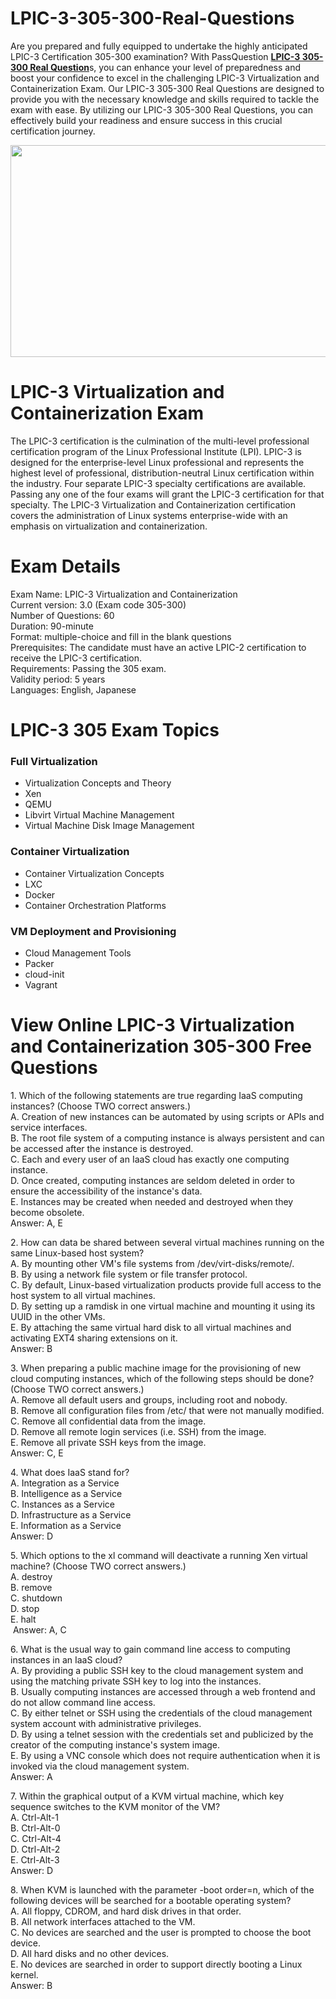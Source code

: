 # LPIC-3-305-300-Real-Questions
<p>Are you prepared and fully equipped to undertake the highly anticipated LPIC-3 Certification 305-300 examination? With PassQuestion <strong><a href="https://www.passquestion.com/305-300.html">LPIC-3 305-300 Real Question</a></strong>s, you can enhance your level of preparedness and boost your confidence to excel in the challenging LPIC-3 Virtualization and Containerization Exam. Our LPIC-3 305-300 Real Questions are designed to provide you with the necessary knowledge and skills required to tackle the exam with ease. By utilizing our LPIC-3 305-300 Real Questions, you can effectively build your readiness and ensure success in this crucial certification journey.</p>

<p><img alt="" src="https://www.passquestion.com/uploads/pqcom/images/20231121/97cf90798b8d792912e8661e96a311d0.jpg" style="height:339px; width:618px" /></p>

<h1>LPIC-3 Virtualization and Containerization Exam</h1>

<p>The LPIC-3 certification is the culmination of the multi-level professional certification program of the Linux Professional Institute (LPI). LPIC-3 is designed for the enterprise-level Linux professional and represents the highest level of professional, distribution-neutral Linux certification within the industry. Four separate LPIC-3 specialty certifications are available. Passing any one of the four exams will grant the LPIC-3 certification for that specialty. The LPIC-3 Virtualization and Containerization certification covers the administration of Linux systems enterprise-wide with an emphasis on virtualization and containerization.</p>

<h1>Exam Details</h1>

<p>Exam Name: LPIC-3 Virtualization and Containerization<br />
Current version: 3.0 (Exam code 305-300)<br />
Number of Questions: 60<br />
Duration: 90-minute<br />
Format: multiple-choice and fill in the blank questions<br />
Prerequisites: The candidate must have an active LPIC-2 certification to receive the LPIC-3 certification.<br />
Requirements: Passing the 305 exam.&nbsp;<br />
Validity period: 5 years<br />
Languages: English, Japanese</p>

<h1>LPIC-3 305 Exam Topics</h1>

<h3>Full Virtualization</h3>

<ul>
	<li>Virtualization Concepts and Theory</li>
	<li>Xen</li>
	<li>QEMU</li>
	<li>Libvirt Virtual Machine Management</li>
	<li>Virtual Machine Disk Image Management</li>
</ul>

<h3>Container Virtualization</h3>

<ul>
	<li>Container Virtualization Concepts</li>
	<li>LXC</li>
	<li>Docker</li>
	<li>Container Orchestration Platforms</li>
</ul>

<h3>VM Deployment and Provisioning</h3>

<ul>
	<li>Cloud Management Tools</li>
	<li>Packer</li>
	<li>cloud-init</li>
	<li>Vagrant</li>
</ul>

<h1>View Online LPIC-3 Virtualization and Containerization 305-300 Free Questions</h1>

<p>1. Which of the following statements are true regarding IaaS computing instances? (Choose TWO correct answers.)<br />
A. Creation of new instances can be automated by using scripts or APIs and service interfaces.<br />
B. The root file system of a computing instance is always persistent and can be accessed after the instance is destroyed.<br />
C. Each and every user of an IaaS cloud has exactly one computing instance.<br />
D. Once created, computing instances are seldom deleted in order to ensure the accessibility of the instance&#39;s data.<br />
E. Instances may be created when needed and destroyed when they become obsolete.<br />
Answer: A, E</p>

<p>2. How can data be shared between several virtual machines running on the same Linux-based host system?<br />
A. By mounting other VM&#39;s file systems from /dev/virt-disks/remote/.<br />
B. By using a network file system or file transfer protocol.<br />
C. By default, Linux-based virtualization products provide full access to the host system to all virtual machines.<br />
D. By setting up a ramdisk in one virtual machine and mounting it using its UUID in the other VMs.<br />
E. By attaching the same virtual hard disk to all virtual machines and activating EXT4 sharing extensions on it.<br />
Answer: B</p>

<p>3. When preparing a public machine image for the provisioning of new cloud computing instances, which of the following steps should be done? (Choose TWO correct answers.)<br />
A. Remove all default users and groups, including root and nobody.<br />
B. Remove all configuration files from /etc/ that were not manually modified.<br />
C. Remove all confidential data from the image.<br />
D. Remove all remote login services (i.e. SSH) from the image.<br />
E. Remove all private SSH keys from the image.<br />
Answer: C, E</p>

<p>4. What does IaaS stand for?<br />
A. Integration as a Service<br />
B. Intelligence as a Service<br />
C. Instances as a Service<br />
D. Infrastructure as a Service<br />
E. Information as a Service<br />
Answer: D</p>

<p>5. Which options to the xl command will deactivate a running Xen virtual machine? (Choose TWO correct answers.)<br />
A. destroy<br />
B. remove<br />
C. shutdown<br />
D. stop<br />
E. halt<br />
&nbsp;Answer: A, C</p>

<p>6. What is the usual way to gain command line access to computing instances in an IaaS cloud?<br />
A. By providing a public SSH key to the cloud management system and using the matching private SSH key to log into the instances.<br />
B. Usually computing instances are accessed through a web frontend and do not allow command line access.<br />
C. By either telnet or SSH using the credentials of the cloud management system account with administrative privileges.<br />
D. By using a telnet session with the credentials set and publicized by the creator of the computing instance&#39;s system image.<br />
E. By using a VNC console which does not require authentication when it is invoked via the cloud management system.<br />
Answer: A</p>

<p>7. Within the graphical output of a KVM virtual machine, which key sequence switches to the KVM monitor of the VM?<br />
A. Ctrl-Alt-1<br />
B. Ctrl-Alt-0<br />
C. Ctrl-Alt-4<br />
D. Ctrl-Alt-2<br />
E. Ctrl-Alt-3<br />
Answer: D</p>

<p>8. When KVM is launched with the parameter -boot order=n, which of the following devices will be searched for a bootable operating system?<br />
A. All floppy, CDROM, and hard disk drives in that order.<br />
B. All network interfaces attached to the VM.<br />
C. No devices are searched and the user is prompted to choose the boot device.<br />
D. All hard disks and no other devices.<br />
E. No devices are searched in order to support directly booting a Linux kernel.<br />
Answer: B</p>

